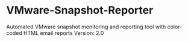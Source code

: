 # VMware-Snapshot-Reporter
Automated VMware snapshot monitoring and reporting tool with color-coded HTML email reports Version: 2.0
